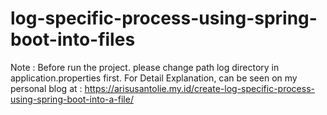 # log-specific-process-using-spring-boot-into-files
Note : Before run the project. please change path log directory in application.properties first.
For Detail Explanation, can be seen on my personal blog at : https://arisusantolie.my.id/create-log-specific-process-using-spring-boot-into-a-file/
